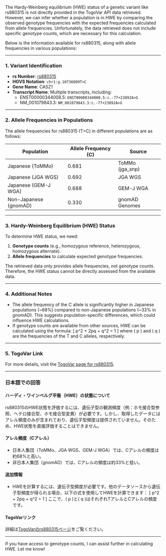 The Hardy-Weinberg equilibrium (HWE) status of a genetic variant like rs880315 is not directly provided in the TogoVar API data retrieved. However, we can infer whether a population is in HWE by comparing the observed genotype frequencies with the expected frequencies calculated from allele frequencies. Unfortunately, the data retrieved does not include specific genotype counts, which are necessary for this calculation.

Below is the information available for rs880315, along with allele frequencies in various populations:

---

### 1. Variant Identification
- **rs Number**: [rs880315](https://identifiers.org/dbsnp/rs880315)
- **HGVS Notation**: `chr1:g.10736809T>C`
- **Gene Name**: CASZ1
- **Transcript Name**: Multiple transcripts, including:
  - ENST00000344008.5: `ENST00000344008.5:c.-77+23892A>G`
  - NM_001079843.3: `NM_001079843.3:c.-77+23892A>G`

---

### 2. Allele Frequencies in Populations
The allele frequencies for rs880315 (T>C) in different populations are as follows:

| **Population**       | **Allele Frequency (C)** | **Source**       |
|-----------------------|--------------------------|------------------|
| Japanese (ToMMo)      | 0.681                   | ToMMo (jga_snp)  |
| Japanese (JGA WGS)    | 0.692                   | JGA WGS          |
| Japanese (GEM-J WGA)  | 0.688                   | GEM-J WGA        |
| Non-Japanese (gnomAD) | 0.330                   | gnomAD Genomes   |

---

### 3. Hardy-Weinberg Equilibrium (HWE) Status
To determine HWE status, we need:
1. **Genotype counts** (e.g., homozygous reference, heterozygous, homozygous alternate).
2. **Allele frequencies** to calculate expected genotype frequencies.

The retrieved data only provides allele frequencies, not genotype counts. Therefore, the HWE status cannot be directly assessed from the available data.

---

### 4. Additional Notes
- The allele frequency of the C allele is significantly higher in Japanese populations (~68%) compared to non-Japanese populations (~33% in gnomAD). This suggests population-specific differences, which could influence HWE calculations.
- If genotype counts are available from other sources, HWE can be calculated using the formula:
  \[
  p^2 + 2pq + q^2 = 1
  \]
  where \( p \) and \( q \) are the frequencies of the T and C alleles, respectively.

---

### 5. TogoVar Link
For more details, visit the [TogoVar page for rs880315](https://togovar.org/variant/tgv344062).

---

### 日本語での回答

#### ハーディ・ワインベルグ平衡（HWE）の状態について
rs880315のHWE状態を評価するには、遺伝子型の観測頻度（例：ホモ接合型参照、ヘテロ接合型、ホモ接合型変異）が必要です。しかし、取得したデータにはアレル頻度のみが含まれており、遺伝子型頻度は提供されていません。そのため、HWE状態を直接評価することはできません。

#### アレル頻度（Cアレル）
- 日本人集団（ToMMo、JGA WGS、GEM-J WGA）では、Cアレルの頻度は約68%と高い。
- 非日本人集団（gnomAD）では、Cアレルの頻度は約33%と低い。

#### 追加情報
- HWEを計算するには、遺伝子型頻度が必要です。他のデータソースから遺伝子型頻度が得られる場合、以下の式を使用してHWEを計算できます：
  \[
  p^2 + 2pq + q^2 = 1
  \]
  ここで、\( p \)と\( q \)はそれぞれTアレルとCアレルの頻度です。

#### TogoVarリンク
詳細は[TogoVarのrs880315ページ](https://togovar.org/variant/tgv344062)をご覧ください。

--- 

If you have access to genotype counts, I can assist further in calculating HWE. Let me know!
